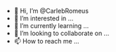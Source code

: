 - 👋 Hi, I’m @CarlebRomeus
- 👀 I’m interested in ...
- 🌱 I’m currently learning ...
- 💞️ I’m looking to collaborate on ...
- 📫 How to reach me ...

<!---
CarlebRomeus/CarlebRomeus is a ✨ special ✨ repository because its `README.md` (this file) appears on your GitHub profile.
You can click the Preview link to take a look at your changes.
--->
